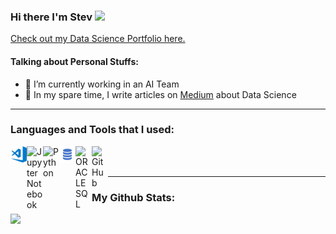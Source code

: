 ### Hi there I'm Stev <img src="https://media.giphy.com/media/hvRJCLFzcasrR4ia7z/giphy.gif" width="25px">

[Check out my Data Science Portfolio here.](https://stev-create.github.io/)

#### Talking about Personal Stuffs:
- 🔭 I’m currently working in an AI Team 
- 📝 In my spare time, I write articles on [Medium](https://stevkarta.medium.com/) about Data Science 

 ---

### Languages and Tools that I used:

<img align="left" alt="Visual Studio Code" width="26px" src="https://raw.githubusercontent.com/github/explore/80688e429a7d4ef2fca1e82350fe8e3517d3494d/topics/visual-studio-code/visual-studio-code.png" />
<img align="left" alt="Jupyter Notebook" width="26px" src="https://camo.githubusercontent.com/49b9353756ea3ff56e889712fc5b14cae079a6df3cc435ef0052559e9cefcf85/68747470733a2f2f75706c6f61642e77696b696d656469612e6f72672f77696b6970656469612f636f6d6d6f6e732f7468756d622f332f33382f4a7570797465725f6c6f676f2e7376672f38383370782d4a7570797465725f6c6f676f2e7376672e706e67" />
<img align="left" alt="Python" width="26px" src="https://raw.githubusercontent.com/jmnote/z-icons/master/svg/python.svg" />
<img align="left" alt="SQL" width="26px" src="https://raw.githubusercontent.com/github/explore/80688e429a7d4ef2fca1e82350fe8e3517d3494d/topics/sql/sql.png" />
<img align="left" alt="ORACLE SQL" width = "26px" src="https://camo.githubusercontent.com/361ebf317957972ed0a921cc40ce94b0ed138c4fc1bd8f0745074bbab63339ff/68747470733a2f2f75706c6f61642e77696b696d656469612e6f72672f77696b6970656469612f656e2f362f36382f4f7261636c655f53514c5f446576656c6f7065725f6c6f676f2e737667">
<img align="left" alt="GitHub" width="26px" src="https://raw.githubusercontent.com/jmnote/z-icons/master/svg/github.svg" />
<br></br>

 ----

### My Github Stats:

<img height="180em" src="https://github-readme-stats.vercel.app/api?username=stev-create&show_icons=true&hide_border=true&&count_private=true&include_all_commits=true" />

<!--
**Stev-create/stev-create** is a ✨ _special_ ✨ repository because its `README.md` (this file) appears on your GitHub profile.

Here are some ideas to get you started:

- 🔭 I’m currently working on ...
- 🌱 I’m currently learning ...
- 👯 I’m looking to collaborate on ...
- 🤔 I’m looking for help with ...
- 💬 Ask me about ...
- 📫 How to reach me: ...
- 😄 Pronouns: ...
- ⚡ Fun fact: ...
-->
